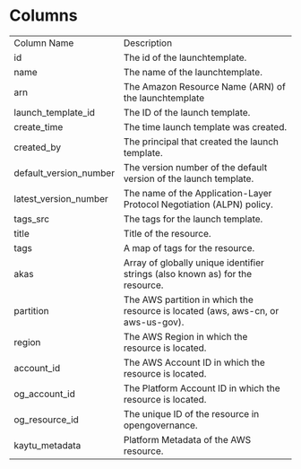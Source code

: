 # Columns  

<table>
	<tr><td>Column Name</td><td>Description</td></tr>
	<tr><td>id</td><td>The id of the launchtemplate.</td></tr>
	<tr><td>name</td><td>The name of the launchtemplate.</td></tr>
	<tr><td>arn</td><td>The Amazon Resource Name (ARN) of the launchtemplate</td></tr>
	<tr><td>launch_template_id</td><td>The ID of the launch template.</td></tr>
	<tr><td>create_time</td><td>The time launch template was created.</td></tr>
	<tr><td>created_by</td><td>The principal that created the launch template.</td></tr>
	<tr><td>default_version_number</td><td>The version number of the default version of the launch template.</td></tr>
	<tr><td>latest_version_number</td><td>The name of the Application-Layer Protocol Negotiation (ALPN) policy.</td></tr>
	<tr><td>tags_src</td><td>The tags for the launch template.</td></tr>
	<tr><td>title</td><td>Title of the resource.</td></tr>
	<tr><td>tags</td><td>A map of tags for the resource.</td></tr>
	<tr><td>akas</td><td>Array of globally unique identifier strings (also known as) for the resource.</td></tr>
	<tr><td>partition</td><td>The AWS partition in which the resource is located (aws, aws-cn, or aws-us-gov).</td></tr>
	<tr><td>region</td><td>The AWS Region in which the resource is located.</td></tr>
	<tr><td>account_id</td><td>The AWS Account ID in which the resource is located.</td></tr>
	<tr><td>og_account_id</td><td>The Platform Account ID in which the resource is located.</td></tr>
	<tr><td>og_resource_id</td><td>The unique ID of the resource in opengovernance.</td></tr>
	<tr><td>kaytu_metadata</td><td>Platform Metadata of the AWS resource.</td></tr>
</table>